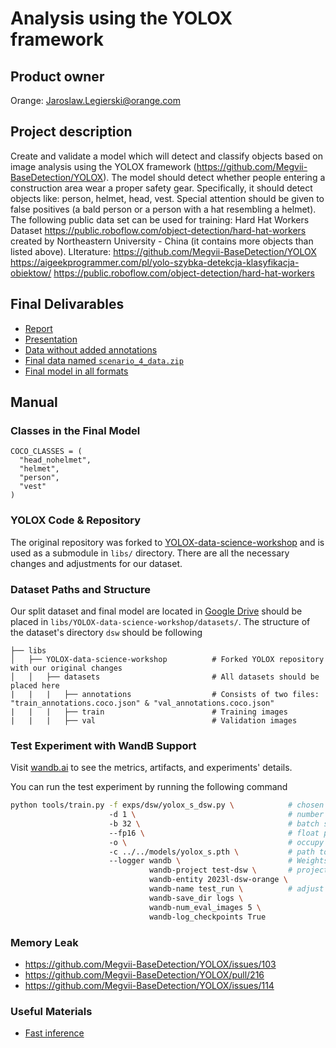 # Analysis using the YOLOX framework

## Product owner
Orange: Jaroslaw.Legierski@orange.com 

## Project description
Create and validate a model which will detect and classify objects based on image analysis using the YOLOX framework (https://github.com/Megvii-BaseDetection/YOLOX). The model should detect whether people entering a construction area wear a proper safety gear. Specifically, it should detect objects like: person, helmet, head, vest. Special attention should be given to false positives (a bald person or a person with a hat resembling a helmet). The following public data set can be used for training:  Hard Hat Workers Dataset https://public.roboflow.com/object-detection/hard-hat-workers created by Northeastern University - China (it contains more objects than listed above).  LIterature: https://github.com/Megvii-BaseDetection/YOLOX   
https://aigeekprogrammer.com/pl/yolo-szybka-detekcja-klasyfikacja-obiektow/
https://public.roboflow.com/object-detection/hard-hat-workers

## Final Delivarables

- [Report](docs/PPE-Detection-report.pdf)
- [Presentation](docs/PPE-Detection-presentation.pdf)
- [Data without added annotations](https://drive.google.com/drive/folders/1KufKNQjidhyof_Y2MBmjcDlDlXcvlCCj?usp=sharing)
- [Final data named `scenario_4_data.zip`](https://drive.google.com/drive/folders/1KufKNQjidhyof_Y2MBmjcDlDlXcvlCCj?usp=sharing)
- [Final model in all formats](https://drive.google.com/drive/folders/1OzeRqiaTeE69ef2YNW1rdbeQh6ylCmgM?usp=sharing)

## Manual

### Classes in the Final Model

```
COCO_CLASSES = (
  "head_nohelmet",
  "helmet",
  "person",
  "vest"
)
```

### YOLOX Code & Repository
The original repository was forked to [YOLOX-data-science-workshop](https://github.com/marneusz/YOLOX-data-science-workshop) and is used as a submodule in `libs/` directory. There are all the necessary changes and adjustments for our dataset.

### Dataset Paths and Structure

Our split dataset and final model are located in [Google Drive](https://drive.google.com/drive/folders/1KufKNQjidhyof_Y2MBmjcDlDlXcvlCCj) should be placed in `libs/YOLOX-data-science-workshop/datasets/`. The structure of the dataset's directory `dsw` should be following

```
├── libs                    
│   ├── YOLOX-data-science-workshop          # Forked YOLOX repository with our original changes
│   │   ├── datasets                         # All datasets should be placed here
|   |   |   ├── annotations                  # Consists of two files: "train_annotations.coco.json" & "val_annotations.coco.json"
|   |   |   ├── train                        # Training images
|   |   |   ├── val                          # Validation images
```

### Test Experiment with WandB Support
Visit [wandb.ai](wandb.ai) to see the metrics, artifacts, and experiments' details.

You can run the test experiment by running the following command
```bash
python tools/train.py -f exps/dsw/yolox_s_dsw.py \            # chosen experiment
                      -d 1 \                                  # number of GPUs available
                      -b 32 \                                 # batch size
                      --fp16 \                                # float precision
                      -o \                                    # occupy GPU for training
                      -c ../../models/yolox_s.pth \           # path to chosen model (adjust to your own paths
                      --logger wandb \                        # Weights & Biases configuration
                               wandb-project test-dsw \       # project name
                               wandb-entity 2023l-dsw-orange \ 
                               wandb-name test_run \          # adjust the run name
                               wandb-save_dir logs \
                               wandb-num_eval_images 5 \
                               wandb-log_checkpoints True 
```

### Memory Leak 

- https://github.com/Megvii-BaseDetection/YOLOX/issues/103
- https://github.com/Megvii-BaseDetection/YOLOX/pull/216
- https://github.com/Megvii-BaseDetection/YOLOX/issues/114


### Useful Materials
- [Fast inference](https://dicksonneoh.com/portfolio/how_to_10x_your_od_model_and_deploy_50fps_cpu/#-modeling-with-yolox)

